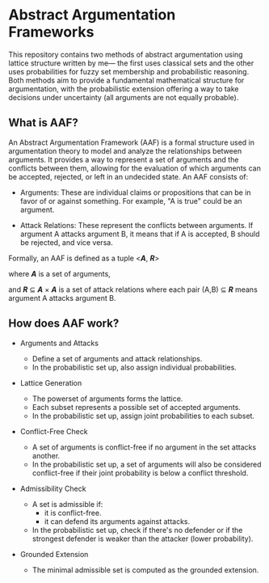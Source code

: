 # Abstract Argumentation Frameworks

This repository contains two methods of abstract argumentation using lattice structure written by me— the first uses classical sets and the other uses probabilities for fuzzy set membership and probabilistic reasoning. Both methods aim to provide a fundamental mathematical structure for argumentation, with the probabilistic extension offering a way to take decisions under uncertainty (all arguments are not equally probable).

## What is AAF?

An Abstract Argumentation Framework (AAF) is a formal structure used in argumentation theory to model and analyze the relationships between arguments. It provides a way to represent a set of arguments and the conflicts between them, allowing for the evaluation of which arguments can be accepted, rejected, or left in an undecided state. An AAF consists of:

- Arguments: These are individual claims or propositions that can be in favor of or against something. For example, "A is true" could be an argument.

- Attack Relations: These represent the conflicts between arguments. If argument A attacks argument B, it means that if A is accepted, B should be rejected, and vice versa.

Formally, an AAF is defined as a tuple <***A***, ***R***>

where ***A*** is a set of arguments,

and ***R*** ⊆ ***A*** × ***A*** is a set of attack relations where each pair (A,B) ⊆ ***R*** means argument A attacks argument B.

## How does AAF work?

- Arguments and Attacks
  - Define a set of arguments and attack relationships.
  - In the probabilistic set up, also assign individual probabilities.

- Lattice Generation
  - The powerset of arguments forms the lattice.
  - Each subset represents a possible set of accepted arguments.
  - In the probabilistic set up, assign joint probabilities to each subset.

- Conflict-Free Check
  - A set of arguments is conflict-free if no argument in the set attacks another.
  - In the probabilistic set up, a set of arguments will also be considered conflict-free if their joint probability is below a conflict threshold. 

- Admissibility Check
  - A set is admissible if:
    - it is conflict-free.
    - it can defend its arguments against attacks.
  - In the probabilistic set up, check if there's no defender or if the strongest defender is weaker than the attacker (lower probability).

- Grounded Extension
  - The minimal admissible set is computed as the grounded extension.
